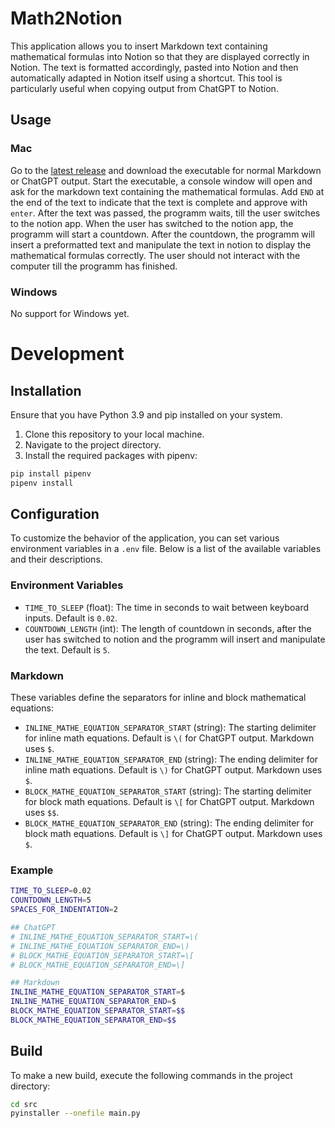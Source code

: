 # Math2Notion

This application allows you to insert Markdown text containing mathematical formulas into Notion so that they are displayed correctly in Notion.
The text is formatted accordingly, pasted into Notion and then automatically adapted in Notion itself using a shortcut. 
This tool is particularly useful when copying output from ChatGPT to Notion.

## Usage
### Mac
Go to the [latest release](https://github.com/xXanth0s/Math2Notion/releases/tag/v0.0.1) and download the executable for normal Markdown or ChatGPT output.
Start the executable, a console window will open and ask for the markdown text containing the mathematical formulas.
Add `END` at the end of the text to indicate that the text is complete and approve with `enter`.
After the text was passed, the programm waits, till the user switches to the notion app.
When the user has switched to the notion app, the programm will start a countdown.
After the countdown, the programm will insert a preformatted text and manipulate the text in notion to display the mathematical formulas correctly.
The user should not interact with the computer till the programm has finished.

### Windows
No support for Windows yet.

# Development

## Installation

Ensure that you have Python 3.9 and pip installed on your system.

1. Clone this repository to your local machine.
2. Navigate to the project directory.
3. Install the required packages with pipenv:

```bash
pip install pipenv
pipenv install
```

## Configuration

To customize the behavior of the application, you can set various environment variables in a `.env` file. Below is a list of the available variables and their descriptions.

### Environment Variables

- `TIME_TO_SLEEP` (float): The time in seconds to wait between keyboard inputs. Default is `0.02`.
- `COUNTDOWN_LENGTH` (int): The length of countdown in seconds, after the user has switched to notion and the programm will insert and manipulate the text. Default is `5`.

### Markdown 

These variables define the separators for inline and block mathematical equations:

- `INLINE_MATHE_EQUATION_SEPARATOR_START` (string): The starting delimiter for inline math equations. Default is `\(` for ChatGPT output. Markdown uses `$`.
- `INLINE_MATHE_EQUATION_SEPARATOR_END` (string): The ending delimiter for inline math equations. Default is `\)` for ChatGPT output. Markdown uses `$`.
- `BLOCK_MATHE_EQUATION_SEPARATOR_START` (string): The starting delimiter for block math equations. Default is `\[` for ChatGPT output. Markdown uses `$$`.
- `BLOCK_MATHE_EQUATION_SEPARATOR_END` (string): The ending delimiter for block math equations. Default is `\]` for ChatGPT output. Markdown uses `$`.

### Example

```bash
TIME_TO_SLEEP=0.02
COUNTDOWN_LENGTH=5
SPACES_FOR_INDENTATION=2

## ChatGPT
# INLINE_MATHE_EQUATION_SEPARATOR_START=\(
# INLINE_MATHE_EQUATION_SEPARATOR_END=\)
# BLOCK_MATHE_EQUATION_SEPARATOR_START=\[
# BLOCK_MATHE_EQUATION_SEPARATOR_END=\]

## Markdown
INLINE_MATHE_EQUATION_SEPARATOR_START=$
INLINE_MATHE_EQUATION_SEPARATOR_END=$
BLOCK_MATHE_EQUATION_SEPARATOR_START=$$
BLOCK_MATHE_EQUATION_SEPARATOR_END=$$
```



## Build

To make a new build, execute the following commands in the project directory:

```bash
cd src
pyinstaller --onefile main.py
```